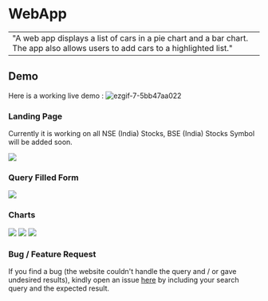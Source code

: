 # WebApp
<table>
<tr>
<td>
"A web app displays a list of cars in a pie chart and a bar chart. The app also allows users to add cars to a highlighted list."
</td>
</tr>
</table>


## Demo
Here is a working live demo :    ![ezgif-7-5bb47aa022](https://github.com/user-attachments/assets/803d4499-9750-4e36-b094-0cdb28ed4c26)



### Landing Page
Currently it is working on all NSE (India) Stocks, BSE (India) Stocks Symbol will be added soon.

![](https://iharsh234.github.io/WebApp/images/demo/web_app_face.JPG)

### Query Filled Form
![](https://iharsh234.github.io/WebApp/images/demo/demo_query.JPG)

### Charts
![](https://iharsh234.github.io/WebApp/images/demo/demo_chart1.JPG)
![](https://iharsh234.github.io/WebApp/images/demo/demo_chart2.JPG)
![](https://iharsh234.github.io/WebApp/images/demo/demo_chart3.JPG)




### Bug / Feature Request

If you find a bug (the website couldn't handle the query and / or gave undesired results), kindly open an issue [here](https://github.com/kirdzaza) by including your search query and the expected result.

